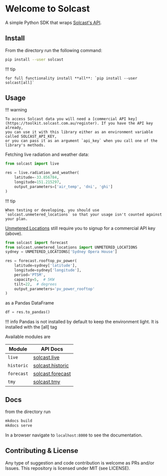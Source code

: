 # Welcome to Solcast
A simple Python SDK that wraps [Solcast's API](https://docs.solcast.com.au/). 

## Install
From the directory run the following command:
```bash 
pip install --user solcast
```
!!! tip

    for full functionality install **all**: `pip install --user solcast[all]`

## Usage
!!! warning 

    To access Solcast data you will need a [commercial API key](https://toolkit.solcast.com.au/register). If you have the API key already,
    you can use it with this library either as an environment variable called SOLCAST_API_KEY,
    or you can pass it as an argument `api_key` when you call one of the library's methods. 

Fetching live radiation and weather data:

```py
from solcast import live

res = live.radiation_and_weather(
    latitude=-33.856784,
    longitude=151.215297,
    output_parameters=['air_temp', 'dni', 'ghi']
)
```

!!! tip

    When testing or developing, you should use `solcast.unmetered_locations` so that your usage isn't counted against your plan.
   [Unmetered Locations](https://docs.solcast.com.au/#unmetered-locations) still require you to signup for a commercial API key (above).

```py
from solcast import forecast
from solcast.unmetered_locations import UNMETERED_LOCATIONS
sydney = UNMETERED_LOCATIONS['Sydney Opera House']

res = forecast.rooftop_pv_power(
    latitude=sydney['latitude'], 
    longitude=sydney['longitude'],
    period='PT5M',
    capacity=5,  # 5KW
    tilt=22,  # degrees
    output_parameters='pv_power_rooftop'
)
```


as a Pandas DataFrame

```python
df = res.to_pandas()
```
!!! info
    Pandas is not installed by default to keep the environment light. It is installed with the [all] tag


Available modules are 

| Module       | API Docs                        |
|--------------|---------------------------------|
| `live`       | [solcast.live](live.md)           |
| `historic` | [solcast.historic](historic.md) |
| `forecast`   | [solcast.forecast](forecast.md)   |
| `tmy`        | [solcast.tmy](tmy.md)             |


## Docs
from the directory run
```bash 
mkdocs build
mkdocs serve
```
In a browser navigate to `localhost:8000` to see the documentation.

## Contributing & License
Any type of suggestion and code contribution is welcome as PRs and/or Issues.
This repository is licensed under MIT (see LICENSE).
